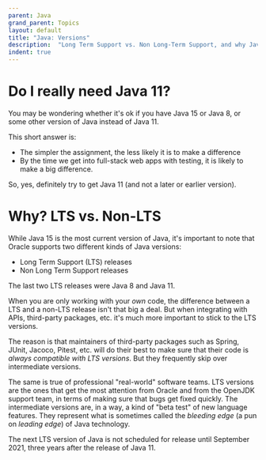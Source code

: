 ```yaml
---
parent: Java
grand_parent: Topics
layout: default
title: "Java: Versions"
description:  "Long Term Support vs. Non Long-Term Support, and why Java 11"
indent: true
---
```


# Do I really need Java 11?  

You may be wondering whether it's ok if you have Java 15 or Java 8, or some other version of Java instead of Java 11.    

This short answer is: 
* The simpler the assignment, the less likely it is to make a difference
* By the time we get into full-stack web apps with testing, it is likely to make a big difference.

So, yes, definitely try to get Java 11 (and not a later or earlier version).

# Why?  LTS vs. Non-LTS

While Java 15 is the most current version of Java, it's important to 
note that Oracle supports two different kinds of Java versions:
* Long Term Support (LTS) releases
* Non Long Term Support releases

The last two LTS releases were Java 8 and Java 11.   

When you are only working with your *own* code, the difference between a LTS and a non-LTS release isn't that big a deal. 
But when integrating with APIs, third-party packages, etc. it's much more important to stick to the LTS versions.   

The reason is that maintainers of third-party packages such as Spring, JUnit, Jacoco, Pitest, etc. will do their best to make sure that their code is
*always compatible with LTS versions*.  But they frequently skip over intermediate versions.

The same is true of professional "real-world" software teams.  LTS versions are the ones that get the most attention from Oracle and from the OpenJDK support team, in terms of
making sure that bugs get fixed quickly.   The intermediate versions are, in a way, a kind of "beta test" of new language features.  They represent what is sometimes called
the *bleeding edge* (a pun on *leading edge*) of Java technology.

The next LTS version of Java is not scheduled for release until September 2021, three years after the release of Java 11.

